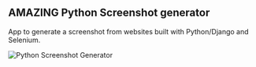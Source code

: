 AMAZING Python Screenshot generator 
--------

App to generate a screenshot from websites built with Python/Django and Selenium.

![Python Screenshot Generator](/static/img/python_screenshot_generator.png)

